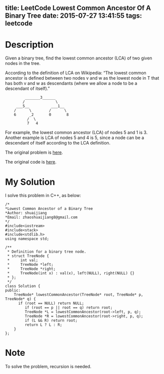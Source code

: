 title: LeetCode Lowest Common Ancestor Of A Binary Tree
date: 2015-07-27 13:41:55
tags: leetcode
---


# Description
Given a binary tree, find the lowest common ancestor (LCA) of two given nodes in the tree.

According to the definition of LCA on Wikipedia: “The lowest common ancestor is defined between two nodes v and w as the lowest node in T that has both v and w as descendants (where we allow a node to be a descendant of itself).”

			 _______3______
			/              \
		 ___5__          ___1__
		/      \        /      \
		6      _2       0       8
			  /  \
			  7   4

For example, the lowest common ancestor (LCA) of nodes 5 and 1 is 3. Another example is LCA of nodes 5 and 4 is 5, since a node can be a descendant of itself according to the LCA definition.

The original problem is [here](https://leetcode.com/problems/lowest-common-ancestor-of-a-binary-tree/ "Problem").

The original code is [here](https://github.com/shuaijiang/LeetCode/blob/master/LowestCommonAncestorOfABinaryTree.cpp "Code").
<!--more-->

# My Solution
I solve this problem in C++, as below:

	/*
	*Lowest Common Ancestor of a Binary Tree
	*Author: shuaijiang
	*Email: zhaoshuaijiang8@gmail.com
	*/
	#include<iostream>
	#include<stack>
	#include<stdlib.h>
	using namespace std;
	
	/**
	 * Definition for a binary tree node.
	 * struct TreeNode {
	 *     int val;
	 *     TreeNode *left;
	 *     TreeNode *right;
	 *     TreeNode(int x) : val(x), left(NULL), right(NULL) {}
	 * };
	 */
	class Solution {
	public:
	    TreeNode* lowestCommonAncestor(TreeNode* root, TreeNode* p, TreeNode* q) {
	      if (root == NULL) return NULL;
	         if (root == p || root == q) return root;
	         TreeNode *L = lowestCommonAncestor(root->left, p, q);
	         TreeNode *R = lowestCommonAncestor(root->right, p, q);
	         if (L && R) return root;
	         return L ? L : R;
	    }
	};


# Note
To solve the problem, recursion is needed.

